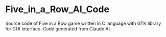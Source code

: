 # Five_in_a_Row_AI_Code
Source code of Five in a Row game written in C language with GTK library for GUI interface. Code generated from Claude AI.
